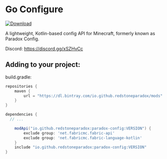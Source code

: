 # Go Configure

[ ![Download](https://api.bintray.com/packages/redstoneparadox/mods/paradox-config/images/download.svg?version=0.3.6-alpha) ](https://bintray.com/redstoneparadox/mods/paradox-config/0.3.6-alpha/link)

A lightweight, Kotlin-based config API for Minecraft, formerly known as Paradox Config.

Discord: https://discord.gg/xSZHvCc

## Adding to your project:

build.gradle:
```gradle
repositories {
	maven {
		url = "https://dl.bintray.com/io.github.redstoneparadox/mods"
	}
}

dependencies {
  // ...

	modApi("io.github.redstoneparadox:paradox-config:VERSION") {
		exclude group: 'net.fabricmc.fabric-api'
		exclude group: 'net.fabricmc.fabric-language-kotlin'
	}
	include "io.github.redstoneparadox:paradox-config:VERSION"
}
```

